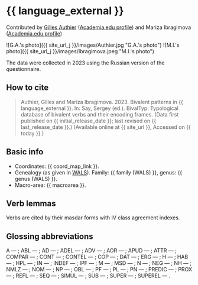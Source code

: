 # {{ language_external }}

Contributed by [Gilles Authier](https://www.ephe.psl.eu/gilles-authier) ([Academia.edu profile](https://ephe.academia.edu/GillesAuthier)) and Mariza Ibragimova ([Academia.edu profile](https://independent.academia.edu/MarizaIbragimova))

![G.A.'s photo]({{ site_url_j }}/images/Authier.jpg "G.A.'s photo")
![M.I.'s photo]({{ site_url_j }}/images/Ibragimova.jpeg "M.I.'s photo")

The data were collected in 2023 using the Russian version of the questionnaire. 

## How to cite

> Authier, Gilles and Mariza Ibragimova. 2023. Bivalent patterns in {{ language_external }}. In: Say, Sergey (ed.). BivalTyp: Typological database of bivalent verbs and their encoding frames. (Data first published on {{ initial_release_date }}; last revised on {{ last_release_date }}.) (Available online at {{ site_url }}, Accessed on {{ today }}.)

## Basic info

- Coordinates: {{ coord_map_link }}.
- Genealogy (as given in [WALS](https://wals.info/)). Family: {{ family (WALS) }}, genus: {{ genus (WALS) }}.
- Macro-area: {{ macroarea }}.

## Verb lemmas
Verbs are cited by their masdar forms with IV class agreement indexes. 

## Glossing abbreviations

A — ; ABL — ; AD — ; ADEL — ; ADV — ; AOR — ; APUD — ; ATTR — ; COMPAR — ; CONT — ; CONTEL — ; COP — ; DAT — ; ERG — ; H — ; HAB — ; HPL — ; IN — ; INDEF — ; IPF — ; M — ; MSD — ; N — ; NEG — ; NH — ; NMLZ — ; NOM — ; NP — ; OBL — ; PF — ; PL — ; PN — ; PREDIC — ; PROX — ; REFL — ; SEQ — ; SIMUL — ; SUB — ; SUPER — ; SUPEREL — .
